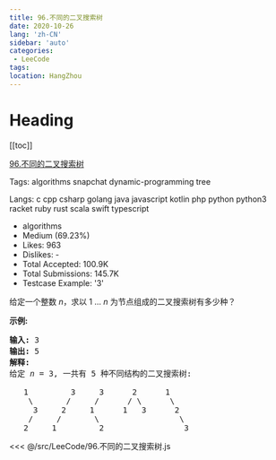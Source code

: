 ```yaml
---
title: 96.不同的二叉搜索树
date: 2020-10-26
lang: 'zh-CN'
sidebar: 'auto'
categories:
 - LeeCode
tags: 
location: HangZhou
---
```


# Heading
[[toc]]

[96.不同的二叉搜索树](https://leetcode-cn.com/problems/unique-binary-search-trees/description/)

Tags:   algorithms   snapchat   dynamic-programming   tree 

Langs:  c   cpp   csharp   golang   java   javascript   kotlin   php   python   python3   racket   ruby   rust   scala   swift   typescript 

* algorithms
* Medium (69.23%)
* Likes:    963
* Dislikes: -
* Total Accepted:    100.9K
* Total Submissions: 145.7K
* Testcase Example:  '3'

<p>给定一个整数 <em>n</em>，求以&nbsp;1 ...&nbsp;<em>n</em>&nbsp;为节点组成的二叉搜索树有多少种？</p>

<p><strong>示例:</strong></p>

<pre><strong>输入:</strong> 3
<strong>输出:</strong> 5
<strong>解释:
</strong>给定 <em>n</em> = 3, 一共有 5 种不同结构的二叉搜索树:

   1         3     3      2      1
    \       /     /      / \      \
     3     2     1      1   3      2
    /     /       \                 \
   2     1         2                 3</pre>

<<< @/src/LeeCode/96.不同的二叉搜索树.js
